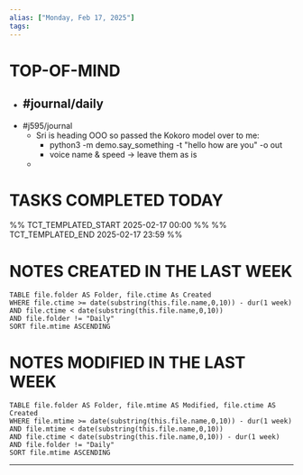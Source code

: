 ```yaml
---
alias: ["Monday, Feb 17, 2025"]
tags: 
---
```

# TOP-OF-MIND
- #journal/daily 
	- 
- #j595/journal 
	- Sri is heading OOO so passed the Kokoro model over to me:
		- python3 -m demo.say_something -t "hello how are you" -o out
		- voice name & speed -> leave them as is
	- 

# TASKS COMPLETED TODAY
%% TCT_TEMPLATED_START 2025-02-17 00:00 %%
%% TCT_TEMPLATED_END 2025-02-17 23:59 %%



# NOTES CREATED IN THE LAST WEEK
``` dataview
TABLE file.folder AS Folder, file.ctime As Created
WHERE file.ctime >= date(substring(this.file.name,0,10)) - dur(1 week) 
AND file.ctime < date(substring(this.file.name,0,10)) 
AND file.folder != "Daily"
SORT file.mtime ASCENDING
```

# NOTES MODIFIED IN THE LAST WEEK
``` dataview
TABLE file.folder AS Folder, file.mtime AS Modified, file.ctime AS Created
WHERE file.mtime >= date(substring(this.file.name,0,10)) - dur(1 week)
AND file.mtime < date(substring(this.file.name,0,10))
AND file.ctime < date(substring(this.file.name,0,10)) - dur(1 week)
AND file.folder != "Daily"
SORT file.mtime ASCENDING
```
---
